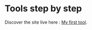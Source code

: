 # Tools step by step

Discover the site live here :  [My first tool](https://laurent-stp95.github.io/react-deploy/).

